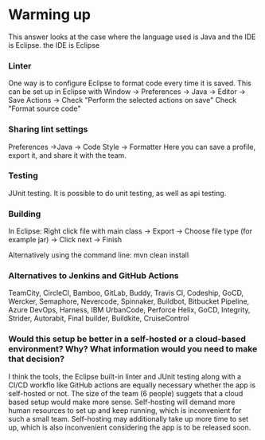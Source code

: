 # Warming up
This answer looks at the case where
the language used is Java and the IDE is Eclipse.
the IDE is Eclipse


### Linter
One way is to configure Eclipse to format code every time it is saved. This can be set up in Eclipse with Window → Preferences → Java → Editor → Save Actions →
Check "Perform the selected actions on save"
Check "Format source code"


### Sharing lint settings
Preferences →Java → Code Style → Formatter
Here you can save a profile, export it, and share it with the team.


### Testing
JUnit testing. It is possible to do unit testing, as well as api testing.


### Building
In Eclipse: Right click file with main class → Export → Choose file type (for example jar) → Click next → Finish


Alternatively using the command line: mvn clean install


### Alternatives to Jenkins and GitHub Actions
TeamCity, CircleCI, Bamboo, GitLab, Buddy, Travis CI, Codeship, GoCD, Wercker, Semaphore, Nevercode, Spinnaker, Buildbot, Bitbucket Pipeline, Azure DevOps, Harness, IBM UrbanCode, Perforce Helix, GoCD, Integrity, Strider, Autorabit, Final builder, Buildkite, CruiseControl


### Would this setup be better in a self-hosted or a cloud-based environment? Why? What information would you need to make that decision?

I think the tools, the Eclipse built-in linter and JUnit testing along with a CI/CD workflo like GitHub actions are equally necessary whether the app is self-hosted or not. The size of the team (6 people) suggets that a cloud based setup would make more sense. Self-hosting will demand more human resources to set up and keep running, which is inconvenient for such a small team. Self-hosting may additionally take up more time to set up, which is also inconvenient considering the app is to be released soon.
